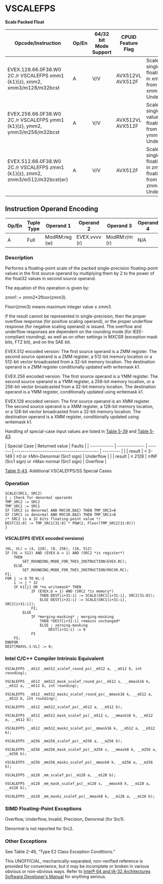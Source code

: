 # VSCALEFPS

**Scale Packed Float**

| Opcode/Instruction                                                            | Op/En | 64/32 bit Mode Support | CPUID Feature Flag | Description                                                                                                                             |
| ----------------------------------------------------------------------------- | ----- | ---------------------- | ------------------ | --------------------------------------------------------------------------------------------------------------------------------------- |
| EVEX.128.66.0F38.W0 2C /r VSCALEFPS xmm1 {k1}{z}, xmm2, xmm3/m128/m32bcst     | A     | V/V                    | AVX512VL AVX512F   | Scale the packed single-precision floating-point values in xmm2 using values from xmm3/m128/m32bcst. Under writemask k1.                |
| EVEX.256.66.0F38.W0 2C /r VSCALEFPS ymm1 {k1}{z}, ymm2, ymm3/m256/m32bcst     | A     | V/V                    | AVX512VL AVX512F   | Scale the packed single-precision values in ymm2 using floating-point values from ymm3/m256/m32bcst. Under writemask k1.                |
| EVEX.512.66.0F38.W0 2C /r VSCALEFPS zmm1 {k1}{z}, zmm2, zmm3/m512/m32bcst{er} | A     | V/V                    | AVX512F            | Scale the packed single-precision floating-point values in zmm2 using floating-point values from zmm3/m512/m32bcst. Under writemask k1. |

## Instruction Operand Encoding

| Op/En | Tuple Type | Operand 1     | Operand 2     | Operand 3     | Operand 4 |
| ----- | ---------- | ------------- | ------------- | ------------- | --------- |
| A     | Full       | ModRM:reg (w) | EVEX.vvvv (r) | ModRM:r/m (r) | N/A       |

### Description

Performs a floating-point scale of the packed single-precision floating-point values in the first source operand by multiplying them by 2 to the power of the float32 values in second source operand.

The equation of this operation is given by:

zmm1 := zmm2\*2floor(zmm3).

Floor(zmm3) means maximum integer value ≤ zmm3.

If the result cannot be represented in single-precision, then the proper overflow response (for positive scaling operand), or the proper underflow response (for negative scaling operand) is issued. The overflow and underflow responses are dependent on the rounding mode (for IEEE-compliant rounding), as well as on other settings in MXCSR (exception mask bits, FTZ bit), and on the SAE bit.

EVEX.512 encoded version: The first source operand is a ZMM register. The second source operand is a ZMM register, a 512-bit memory location or a 512-bit vector broadcasted from a 32-bit memory location. The destination operand is a ZMM register conditionally updated with writemask k1.

EVEX.256 encoded version: The first source operand is a YMM register. The second source operand is a YMM register, a 256-bit memory location, or a 256-bit vector broadcasted from a 32-bit memory location. The destination operand is a YMM register, conditionally updated using writemask k1.

EVEX.128 encoded version: The first source operand is an XMM register. The second source operand is a XMM register, a 128-bit memory location, or a 128-bit vector broadcasted from a 32-bit memory location. The destination operand is a XMM register, conditionally updated using writemask k1.

Handling of special-case input values are listed in [Table 5-39](/x86/vscalefpd#tbl-5-39) and [Table 5-43](/x86/vscalefps#tbl-5-43).

| Special Case | Returned value | Faults  |
| ------------ | -------------- | ------- | ------------------------------------------- | --------- |
|              | result         | < 2-149 | ±0 or ±Min-Denormal (Src1 sign)             | Underflow |
|              | result         | ≥ 2128  | ±INF (Src1 sign) or ±Max-normal (Src1 sign) | Overflow  |

[Table 5-43](/x86/vscalefps#tbl-5-43). Additional VSCALEFPS/SS Special Cases

### Operation

```
SCALE(SRC1, SRC2)
{ ; Check for denormal operands
TMP_SRC2 := SRC2
TMP_SRC1 := SRC1
IF (SRC2 is denormal AND MXCSR.DAZ) THEN TMP_SRC2=0
IF (SRC1 is denormal AND MXCSR.DAZ) THEN TMP_SRC1=0
/* SRC2 is a 32 bits floating-point value */
DEST[31:0] := TMP_SRC1[31:0] * POW(2, Floor(TMP_SRC2[31:0]))
}

```

#### VSCALEFPS (EVEX encoded versions)

```
(KL, VL) = (4, 128), (8, 256), (16, 512)
IF (VL = 512) AND (EVEX.b = 1) AND (SRC2 *is register*)
    THEN
        SET_ROUNDING_MODE_FOR_THIS_INSTRUCTION(EVEX.RC);
    ELSE
        SET_ROUNDING_MODE_FOR_THIS_INSTRUCTION(MXCSR.RC);
FI;
FOR j := 0 TO KL-1
    i := j * 32
    IF k1[j] OR *no writemask* THEN
            IF (EVEX.b = 1) AND (SRC2 *is memory*)
                THEN DEST[i+31:i] := SCALE(SRC1[i+31:i], SRC2[31:0]);
                ELSE DEST[i+31:i] := SCALE(SRC1[i+31:i], SRC2[i+31:i]);
            FI;
        ELSE
            IF *merging-masking* ; merging-masking
                THEN *DEST[i+31:i] remains unchanged*
                ELSE ; zeroing-masking
                    DEST[i+31:i] := 0
            FI
    FI;
ENDFOR
DEST[MAXVL-1:VL] := 0;

```

### Intel C/C++ Compiler Intrinsic Equivalent

```
VSCALEFPS __m512 _mm512_scalef_round_ps(__m512 a, __m512 b, int rounding);

```

```
VSCALEFPS __m512 _mm512_mask_scalef_round_ps(__m512 s, __mmask16 k, __m512 a, __m512 b, int rounding);

```

```
VSCALEFPS __m512 _mm512_maskz_scalef_round_ps(__mmask16 k, __m512 a, __m512 b, int rounding);

```

```
VSCALEFPS __m512 _mm512_scalef_ps(__m512 a, __m512 b);

```

```
VSCALEFPS __m512 _mm512_mask_scalef_ps(__m512 s, __mmask16 k, __m512 a, __m512 b);

```

```
VSCALEFPS __m512 _mm512_maskz_scalef_ps(__mmask16 k, __m512 a, __m512 b);

```

```
VSCALEFPS __m256 _mm256_scalef_ps(__m256 a, __m256 b);

```

```
VSCALEFPS __m256 _mm256_mask_scalef_ps(__m256 s, __mmask8 k, __m256 a, __m256 b);

```

```
VSCALEFPS __m256 _mm256_maskz_scalef_ps(__mmask8 k, __m256 a, __m256 b);

```

```
VSCALEFPS __m128 _mm_scalef_ps(__m128 a, __m128 b);

```

```
VSCALEFPS __m128 _mm_mask_scalef_ps(__m128 s, __mmask8 k, __m128 a, __m128 b);

```

```
VSCALEFPS __m128 _mm_maskz_scalef_ps(__mmask8 k, __m128 a, __m128 b);

```

### SIMD Floating-Point Exceptions

Overflow, Underflow, Invalid, Precision, Denormal (for Src1).

Denormal is not reported for Src2.

### Other Exceptions

See Table 2-46, “Type E2 Class Exception Conditions.”

This UNOFFICIAL, mechanically-separated, non-verified reference is provided for convenience, but it may be
incomplete or broken in various obvious or non-obvious
ways. Refer to [Intel® 64 and IA-32 Architectures Software Developer’s Manual](https://software.intel.com/en-us/download/intel-64-and-ia-32-architectures-sdm-combined-volumes-1-2a-2b-2c-2d-3a-3b-3c-3d-and-4) for anything serious.
